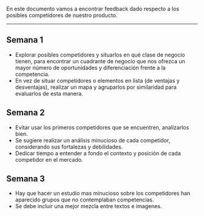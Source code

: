 En este documento vamos a encontrar feedback dado respecto a los posibles competidores de nuestro producto.
****
## Semana 1
+ Explorar posibles competidores y situarlos en qué clase de negocio tienen, para encontrar un cuadrante de negocio que nos ofrezca un mayor número de oportunidades y diferenciación frente a la competencia.
+ En vez de situar competidores o elementos en lista (de ventajas y desventajas), realizar un mapa y agruparlos por similaridad para evaluarlos de esta manera.

## Semana 2
+ Evitar usar los primeros competidores que se encuentren, analizarlos bien.
+ Se sugiere realizar un análisis minucioso de cada competidor, considerando sus fortalezas y debilidades.
+  Dedicar tiempo a entender a fondo el contexto y posición de cada competidor en el mercado.


## Semana 3
+ Hay que hacer un estudio mas minucioso sobre los competidores han aparecido grupos que no contemplaban competencias.
+ Se debe incluir una mejor mezcla entre textos e imagenes.
